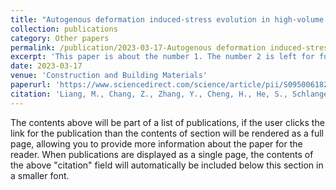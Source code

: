 ```yaml
---
title: "Autogenous deformation induced-stress evolution in high-volume GGBFS concrete: Macro-scale behavior and micro-scale origin"
collection: publications
category: Other papers
permalink: /publication/2023-03-17-Autogenous deformation induced-stress evolution in high-volume GGBFS concrete Macro-scale behavior and micro-scale origin
excerpt: 'This paper is about the number 1. The number 2 is left for future work.'
date: 2023-03-17
venue: 'Construction and Building Materials'
paperurl: 'https://www.sciencedirect.com/science/article/pii/S0950061823003744'
citation: 'Liang, M., Chang, Z., Zhang, Y., Cheng, H., He, S., Schlangen, E., & Šavija, B. (2023). Autogenous deformation induced-stress evolution in high-volume GGBFS concrete: Macro-scale behavior and micro-scale origin. Construction and Building Materials, 370, 130663.'
---
```


The contents above will be part of a list of publications, if the user clicks the link for the publication than the contents of section will be rendered as a full page, allowing you to provide more information about the paper for the reader. When publications are displayed as a single page, the contents of the above "citation" field will automatically be included below this section in a smaller font.
